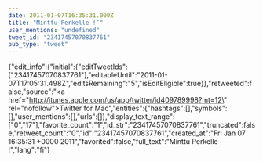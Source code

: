 ```yaml
---
date: 2011-01-07T16:35:31.000Z
title: "Minttu Perkelle !″"
user_mentions: "undefined"
tweet_id: "23417457070837761"
pub_type: "tweet"
---
```

{"edit_info":{"initial":{"editTweetIds":["23417457070837761"],"editableUntil":"2011-01-07T17:05:31.498Z","editsRemaining":"5","isEditEligible":true}},"retweeted":false,"source":"<a href=\"http://itunes.apple.com/us/app/twitter/id409789998?mt=12\" rel=\"nofollow\">Twitter for Mac</a>","entities":{"hashtags":[],"symbols":[],"user_mentions":[],"urls":[]},"display_text_range":["0","17"],"favorite_count":"1","id_str":"23417457070837761","truncated":false,"retweet_count":"0","id":"23417457070837761","created_at":"Fri Jan 07 16:35:31 +0000 2011","favorited":false,"full_text":"Minttu Perkelle !","lang":"fi"}
